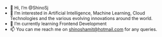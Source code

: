 - 👋 Hi, I’m @ShinoSj
- 👀 I’m interested in Artificial Intelligence, Machine Learning, Cloud Technologies and the various evolving innovations around the world.
- 🌱 I’m currently learning Frontend Development
- 📫 You can me reach me on shinoshamit@hotmail.com for any queries.
